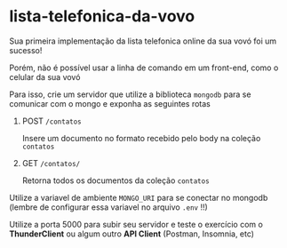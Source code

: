# lista-telefonica-da-vovo

Sua primeira implementação da lista telefonica online da sua vovó foi um sucesso! 

Porém, não é possível usar a linha de comando em um front-end, como o celular da sua vovó

Para isso, crie um servidor que utilize a biblioteca `mongodb` para se comunicar com o mongo e exponha as seguintes rotas

1. POST `/contatos`
    
    Insere um documento no formato recebido pelo body na coleção `contatos`
    
2. GET `/contatos/`
    
    Retorna todos os documentos da coleção `contatos`
    
Utilize a variavel de ambiente `MONGO_URI` para se conectar no mongodb (lembre de configurar essa variavel no arquivo `.env` !!)

Utilize a porta 5000 para subir seu servidor e teste o exercício com o **ThunderClient** ou algum outro **API Client** (Postman, Insomnia, etc)
